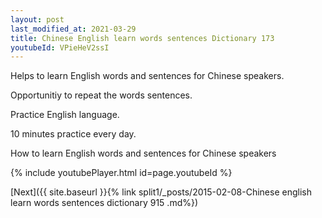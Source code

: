 ```yaml
---
layout: post
last_modified_at: 2021-03-29
title: Chinese English learn words sentences Dictionary 173 
youtubeId: VPieHeV2ssI
---
```

 
 
Helps to learn English words and sentences for Chinese speakers.

Opportunitiy to repeat the words sentences. 

Practice English language. 
 
10 minutes practice every day. 
 
How to learn English words and sentences for Chinese speakers 
 
{% include youtubePlayer.html id=page.youtubeId %}
 
 
[Next]({{ site.baseurl }}{% link  split1/_posts/2015-02-08-Chinese english learn words sentences dictionary 915 .md%})
 

